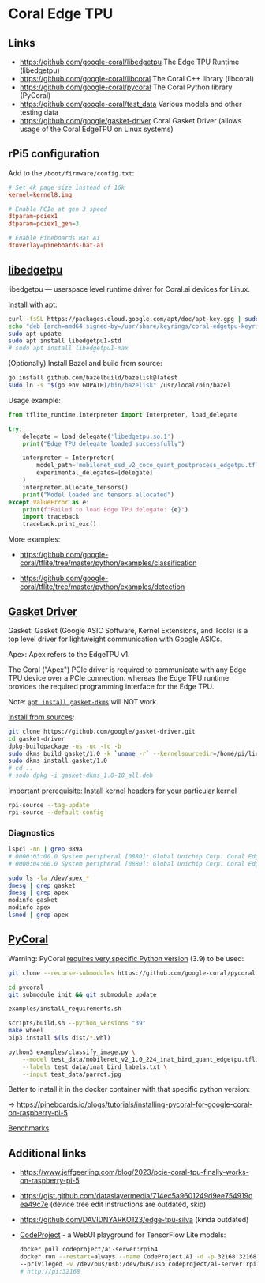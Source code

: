 # Coral Edge TPU

## Links

- https://github.com/google-coral/libedgetpu The Edge TPU Runtime (libedgetpu)
- https://github.com/google-coral/libcoral The Coral C++ library (libcoral)
- https://github.com/google-coral/pycoral The Coral Python library (PyCoral)
- https://github.com/google-coral/test_data Various models and other testing data
- https://github.com/google/gasket-driver Coral Gasket Driver (allows usage of the Coral EdgeTPU on Linux systems)

## rPi5 configuration

Add to the `/boot/firmware/config.txt`:

```conf
# Set 4k page size instead of 16k
kernel=kernel8.img

# Enable PCIe at gen 3 speed
dtparam=pciex1
dtparam=pciex1_gen=3

# Enable Pineboards Hat Ai
dtoverlay=pineboards-hat-ai
```


## [libedgetpu](https://github.com/google-coral/libedgetpu)

libedgetpu — userspace level runtime driver for Coral.ai devices for Linux.

[Install with apt](https://coral.ai/docs/accelerator/get-started#runtime-on-linux):

```bash
curl -fsSL https://packages.cloud.google.com/apt/doc/apt-key.gpg | sudo gpg --dearmor -o /usr/share/keyrings/coral-edgetpu-keyring.gpg
echo "deb [arch=amd64 signed-by=/usr/share/keyrings/coral-edgetpu-keyring.gpg] https://packages.cloud.google.com/apt coral-edgetpu-stable main" | sudo tee /etc/apt/sources.list.d/coral-edgetpu.list
sudo apt update
sudo apt install libedgetpu1-std
# sudo apt install libedgetpu1-max
```

(Optionally) Install Bazel and build from source:

```bash
go install github.com/bazelbuild/bazelisk@latest
sudo ln -s "$(go env GOPATH)/bin/bazelisk" /usr/local/bin/bazel
```

Usage example:

```python
from tflite_runtime.interpreter import Interpreter, load_delegate

try:
    delegate = load_delegate('libedgetpu.so.1')
    print("Edge TPU delegate loaded successfully")

    interpreter = Interpreter(
        model_path='mobilenet_ssd_v2_coco_quant_postprocess_edgetpu.tflite',
        experimental_delegates=[delegate]
    )
    interpreter.allocate_tensors()
    print("Model loaded and tensors allocated")
except ValueError as e:
    print(f"Failed to load Edge TPU delegate: {e}")
    import traceback
    traceback.print_exc()
```

More examples:

- https://github.com/google-coral/tflite/tree/master/python/examples/classification

- https://github.com/google-coral/tflite/tree/master/python/examples/detection



## [Gasket Driver](https://github.com/google/gasket-driver)

Gasket: Gasket (Google ASIC Software, Kernel Extensions, and Tools) is a top level driver for lightweight communication with Google ASICs.

Apex: Apex refers to the EdgeTPU v1.

The Coral ("Apex") PCIe driver is required to communicate with any Edge TPU device over a PCIe connection. whereas the Edge TPU runtime provides the required programming interface for the Edge TPU.

Note: [`apt install gasket-dkms`](https://coral.ai/docs/m2/get-started#2-install-the-pcie-driver-and-edge-tpu-runtime) will NOT work.

[Install from sources](https://pineboards.io/blogs/tutorials/how-to-configure-the-google-coral-edge-tpu-on-the-raspberry-pi-5):

```bash
git clone https://github.com/google/gasket-driver.git
cd gasket-driver
dpkg-buildpackage -us -uc -tc -b
sudo dkms build gasket/1.0 -k `uname -r` --kernelsourcedir=/home/pi/linux-cf64a1dfecc2dc418efdd61701c1a4b185ab4761
sudo dkms install gasket/1.0
# cd ..
# sudo dpkg -i gasket-dkms_1.0-18_all.deb
```

Important prerequisite: [Install kernel headers for your particular kernel](https://pineboards.io/blogs/tutorials/how-to-update-your-raspberry-pi-kernel-and-install-kernel-headers)

```bash
rpi-source --tag-update
rpi-source --default-config
```


### Diagnostics

```bash
lspci -nn | grep 089a
# 0000:03:00.0 System peripheral [0880]: Global Unichip Corp. Coral Edge TPU [1ac1:089a]
# 0000:04:00.0 System peripheral [0880]: Global Unichip Corp. Coral Edge TPU [1ac1:089a]

sudo ls -la /dev/apex_*
dmesg | grep gasket
dmesg | grep apex
modinfo gasket
modinfo apex
lsmod | grep apex
```


## [PyCoral](https://github.com/google-coral/pycoral)

Warning: PyCoral [requires very specific Python version](https://github.com/google-coral/pycoral/issues/85) (3.9) to be used:

```bash
git clone --recurse-submodules https://github.com/google-coral/pycoral

cd pycoral
git submodule init && git submodule update

examples/install_requirements.sh

scripts/build.sh --python_versions "39"
make wheel
pip3 install $(ls dist/*.whl)

python3 examples/classify_image.py \
    --model test_data/mobilenet_v2_1.0_224_inat_bird_quant_edgetpu.tflite \
    --labels test_data/inat_bird_labels.txt \
    --input test_data/parrot.jpg
```

Better to install it in the docker container with that specific python version:

→ https://pineboards.io/blogs/tutorials/installing-pycoral-for-google-coral-on-raspberry-pi-5

[Benchmarks](https://github.com/google-coral/pycoral/tree/master/benchmarks/)



## Additional links

- https://www.jeffgeerling.com/blog/2023/pcie-coral-tpu-finally-works-on-raspberry-pi-5

- https://gist.github.com/dataslayermedia/714ec5a9601249d9ee754919dea49c7e (device tree edit instructions are outdated, skip)

- https://github.com/DAVIDNYARKO123/edge-tpu-silva (kinda outdated)

- [CodeProject](https://www.codeproject.com/AI/docs/install/running_in_docker.html) - a WebUI playground for TensorFlow Lite models:

    ```bash
    docker pull codeproject/ai-server:rpi64
    docker run --restart=always --name CodeProject.AI -d -p 32168:32168 \
    --privileged -v /dev/bus/usb:/dev/bus/usb codeproject/ai-server:rpi64
    # http://pi:32168
    ```
